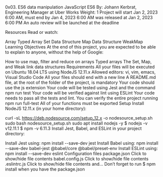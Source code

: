 0x03. ES6 data manipulation
JavaScript
ES6
 By: Johann Kerbrat, Engineering Manager at Uber Works
 Weight: 1
 Project will start Jan 2, 2023 6:00 AM, must end by Jan 4, 2023 6:00 AM
 was released at Jan 2, 2023 6:00 PM
 An auto review will be launched at the deadline


Resources
Read or watch:

Array
Typed Array
Set Data Structure
Map Data Structure
WeakMap
Learning Objectives
At the end of this project, you are expected to be able to explain to anyone, without the help of Google:

How to use map, filter and reduce on arrays
Typed arrays
The Set, Map, and Weak link data structures
Requirements
All your files will be executed on Ubuntu 18.04 LTS using NodeJS 12.11.x
Allowed editors: vi, vim, emacs, Visual Studio Code
All your files should end with a new line
A README.md file, at the root of the folder of the project, is mandatory
Your code should use the js extension
Your code will be tested using Jest and the command npm run test
Your code will be verified against lint using ESLint
Your code needs to pass all the tests and lint. You can verify the entire project running npm run full-test
All of your functions must be exported
Setup
Install NodeJS 12.11.x
(in your home directory):

curl -sL https://deb.nodesource.com/setup_12.x -o nodesource_setup.sh
sudo bash nodesource_setup.sh
sudo apt install nodejs -y
$ nodejs -v
v12.11.1
$ npm -v
6.11.3
Install Jest, Babel, and ESLint
in your project directory:

Install Jest using: npm install --save-dev jest
Install Babel using: npm install --save-dev babel-jest @babel/core @babel/preset-env
Install ESLint using: npm install --save-dev eslint
Configuration files
package.json
Click to show/hide file contents
babel.config.js
Click to show/hide file contents
.eslintrc.js
Click to show/hide file contents
and…
Don’t forget to run $ npm install when you have the package.json
